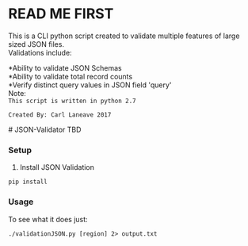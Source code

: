 # READ ME FIRST
This is a CLI python script created to validate multiple features of large sized JSON files. 
<BR>
Validations include:

*Ability to validate JSON Schemas
<BR>
*Ability to validate total record counts
<BR>
*Verify distinct query values in JSON field 'query'
<BR>
Note:<BR>
``
This script is written in python 2.7
``
<P>

``
Created By:
Carl Laneave 2017
``
<P>
# JSON-Validator
TBD

### Setup
1. Install JSON Validation

  ```
  pip install 
  ```


### Usage
To see what it does just:
  ```
  ./validationJSON.py [region] 2> output.txt
  ```
